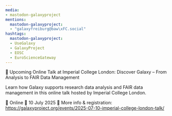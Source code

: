 ```yaml
---
media:
- mastodon-galaxyproject
mentions:
  mastodon-galaxyproject:
  - "galaxyfreiburg@baw\xFC.social"
hashtags:
  mastodon-galaxyproject:
  - UseGalaxy
  - GalaxyProject
  - EOSC
  - EuroScienceGateway
---
```

📣 Upcoming Online Talk at Imperial College London: Discover Galaxy – From Analysis to FAIR Data Management

Learn how Galaxy supports research data analysis and FAIR data management in this online talk hosted by Imperial College London.

📍 Online
📅 10 July 2025
🔗 More info & registration: https://galaxyproject.org/events/2025-07-10-imperial-college-london-talk/